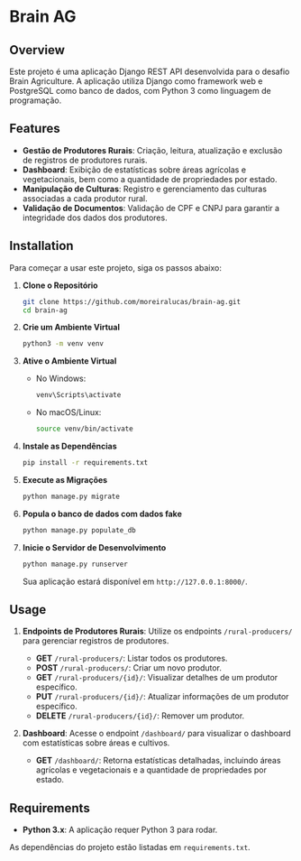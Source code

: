 # Brain AG

## Overview

Este projeto é uma aplicação Django REST API desenvolvida para o desafio Brain Agriculture. A aplicação utiliza Django como framework web e PostgreSQL como banco de dados, com Python 3 como linguagem de programação.

## Features

- **Gestão de Produtores Rurais**: Criação, leitura, atualização e exclusão de registros de produtores rurais.
- **Dashboard**: Exibição de estatísticas sobre áreas agrícolas e vegetacionais, bem como a quantidade de propriedades por estado.
- **Manipulação de Culturas**: Registro e gerenciamento das culturas associadas a cada produtor rural.
- **Validação de Documentos**: Validação de CPF e CNPJ para garantir a integridade dos dados dos produtores.

## Installation

Para começar a usar este projeto, siga os passos abaixo:

1. **Clone o Repositório**

   ```bash
   git clone https://github.com/moreiralucas/brain-ag.git
   cd brain-ag
   ```

2. **Crie um Ambiente Virtual**

   ```bash
   python3 -m venv venv
   ```

3. **Ative o Ambiente Virtual**

   - No Windows:
     ```bash
     venv\Scripts\activate
     ```

   - No macOS/Linux:
     ```bash
     source venv/bin/activate
     ```

4. **Instale as Dependências**

   ```bash
   pip install -r requirements.txt
   ```

5. **Execute as Migrações**

   ```bash
   python manage.py migrate
   ```

6. **Popula o banco de dados com dados fake**

   ```bash
   python manage.py populate_db
   ```

7. **Inicie o Servidor de Desenvolvimento**

   ```bash
   python manage.py runserver
   ```

   Sua aplicação estará disponível em `http://127.0.0.1:8000/`.

## Usage

1. **Endpoints de Produtores Rurais**: Utilize os endpoints `/rural-producers/` para gerenciar registros de produtores.
   - **GET** `/rural-producers/`: Listar todos os produtores.
   - **POST** `/rural-producers/`: Criar um novo produtor.
   - **GET** `/rural-producers/{id}/`: Visualizar detalhes de um produtor específico.
   - **PUT** `/rural-producers/{id}/`: Atualizar informações de um produtor específico.
   - **DELETE** `/rural-producers/{id}/`: Remover um produtor.

2. **Dashboard**: Acesse o endpoint `/dashboard/` para visualizar o dashboard com estatísticas sobre áreas e cultivos.
   - **GET** `/dashboard/`: Retorna estatísticas detalhadas, incluindo áreas agrícolas e vegetacionais e a quantidade de propriedades por estado.

## Requirements

- **Python 3.x**: A aplicação requer Python 3 para rodar.

As dependências do projeto estão listadas em `requirements.txt`.
